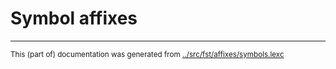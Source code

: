 
# Symbol affixes





* * *
<small>This (part of) documentation was generated from [../src/fst/affixes/symbols.lexc](http://github.com/giellalt/lang-hdn/blob/main/../src/fst/affixes/symbols.lexc)</small>